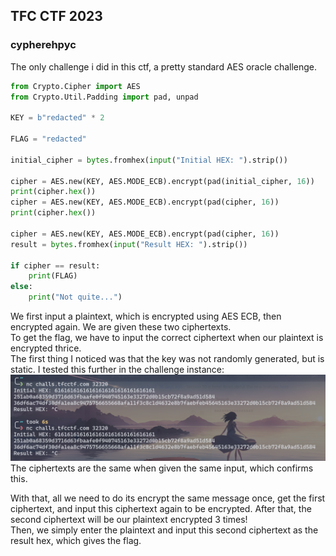 TFC CTF 2023
-

### cypherehpyc
The only challenge i did in this ctf, a pretty standard AES oracle challenge.

```python
from Crypto.Cipher import AES
from Crypto.Util.Padding import pad, unpad

KEY = b"redacted" * 2

FLAG = "redacted"

initial_cipher = bytes.fromhex(input("Initial HEX: ").strip())

cipher = AES.new(KEY, AES.MODE_ECB).encrypt(pad(initial_cipher, 16))
print(cipher.hex())
cipher = AES.new(KEY, AES.MODE_ECB).encrypt(pad(cipher, 16))
print(cipher.hex())

cipher = AES.new(KEY, AES.MODE_ECB).encrypt(pad(cipher, 16))
result = bytes.fromhex(input("Result HEX: ").strip())

if cipher == result:
    print(FLAG)
else:
    print("Not quite...")
```

We first input a plaintext, which is encrypted using AES ECB, then encrypted again. We are given these two ciphertexts.  
To get the flag, we have to input the correct ciphertext when our plaintext is encrypted thrice.  
The first thing I noticed was that the key was not randomly generated, but is static. I tested this further in the challenge instance:  
![Screenshot](../assets/images/tfcctforacle.png)  
The ciphertexts are the same when given the same input, which confirms this.  

With that, all we need to do its encrypt the same message once, get the first ciphertext, and input this ciphertext again to be encrypted. After that, the second ciphertext will be our plaintext encrypted 3 times!  
Then, we simply enter the plaintext and input this second ciphertext as the result hex, which gives the flag.
